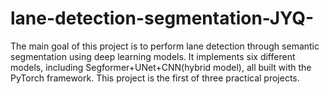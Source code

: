 # lane-detection-segmentation-JYQ-
The main goal of this project is to perform lane detection through semantic segmentation using deep learning models. It implements six different models, including Segformer+UNet+CNN(hybrid model), all built with the PyTorch framework. This project is the first of three practical projects.
